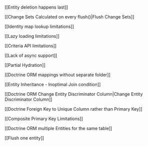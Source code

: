 [[Entity deletion happens last]]

[[Change Sets Calculated on every flush()|Flush Change Sets]]

[[Identity map lookup limitations]]

[[Lazy loading limitations]]

[[Criteria API limitations]]

[[Lack of async support]]

[[Partial Hydration]]

[[Doctrine ORM mappings without separate folder]]

[[Entity Inheritance - Inoptimal Join condition]]

[[Doctrine ORM Change Entity Discriminator Column|Change Entity Discriminator Column]]

[[Doctrine Foreign Key to Unique Column rather than Primary Key]]

[[Composite Primary Key Limitations]]

[[Doctrine ORM multiple Entities for the same table]]

[[Flush one entity]]

